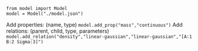 ```
from model import Model
model = Model("./model.json")
```

Add properties: (name, type)
`model.add_prop("mass","continuous")`
Add relations: (parent, child, type, parameters)
`model.add_relation("density","linear-gaussian","linear-gaussian","[A:1 B:2 Sigma:3]")`